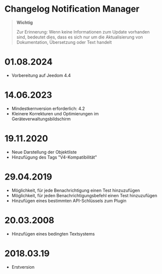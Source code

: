 # Changelog Notification Manager

>**Wichtig**
>
>Zur Erinnerung: Wenn keine Informationen zum Update vorhanden sind, bedeutet dies, dass es sich nur um die Aktualisierung von Dokumentation, Übersetzung oder Text handelt

# 01.08.2024

- Vorbereitung auf Jeedom 4.4

# 14.06.2023

- Mindestkernversion erforderlich: 4.2
- Kleinere Korrekturen und Optimierungen im Geräteverwaltungsbildschirm

# 19.11.2020

- Neue Darstellung der Objektliste
- Hinzufügung des Tags "V4-Kompatibilität"

# 29.04.2019

- Möglichkeit, für jede Benachrichtigung einen Test hinzuzufügen
- Möglichkeit, für jeden Benachrichtigungsbefehl einen Test hinzuzufügen
- Hinzufügen eines bestimmten API-Schlüssels zum Plugin

# 20.03.2008

- Hinzufügen eines bedingten Textsystems

# 2018.03.19

- Erstversion
